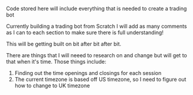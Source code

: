 Code stored here will include everything that is needed to create a trading bot

Currently building a trading bot from Scratch 
I will add as many comments as I can to each section to make sure there is full understanding!

This will be getting built on bit after bit after bit.

There are things that I will neeed to research on and change but will get to that when it's time.
Those things include:
 1) Finding out the time openings and closings for each session
 2) The current timezone is based off US timezone, so I need to figure out how to change to UK timezone
